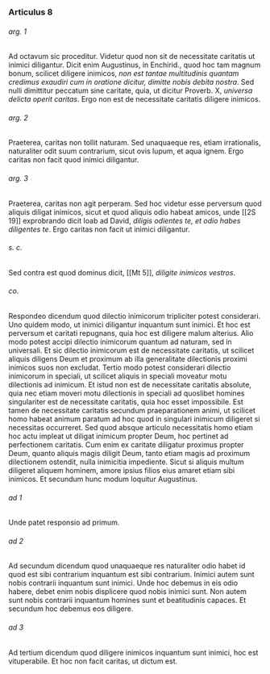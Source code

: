 ### Articulus 8

###### arg. 1
Ad octavum sic proceditur. Videtur quod non sit de necessitate caritatis ut inimici diligantur. Dicit enim Augustinus, in Enchirid., quod hoc tam magnum bonum, scilicet diligere inimicos, *non est tantae multitudinis quantam credimus exaudiri cum in oratione dicitur, dimitte nobis debita nostra*. Sed nulli dimittitur peccatum sine caritate, quia, ut dicitur Proverb. X, *universa delicta operit caritas*. Ergo non est de necessitate caritatis diligere inimicos.

###### arg. 2
Praeterea, caritas non tollit naturam. Sed unaquaeque res, etiam irrationalis, naturaliter odit suum contrarium, sicut ovis lupum, et aqua ignem. Ergo caritas non facit quod inimici diligantur.

###### arg. 3
Praeterea, caritas non agit perperam. Sed hoc videtur esse perversum quod aliquis diligat inimicos, sicut et quod aliquis odio habeat amicos, unde [[2S 19]] exprobrando dicit Ioab ad David, *diligis odientes te, et odio habes diligentes te*. Ergo caritas non facit ut inimici diligantur.

###### s. c.
Sed contra est quod dominus dicit, [[Mt 5]], *diligite inimicos vestros*.

###### co.
Respondeo dicendum quod dilectio inimicorum tripliciter potest considerari. Uno quidem modo, ut inimici diligantur inquantum sunt inimici. Et hoc est perversum et caritati repugnans, quia hoc est diligere malum alterius. Alio modo potest accipi dilectio inimicorum quantum ad naturam, sed in universali. Et sic dilectio inimicorum est de necessitate caritatis, ut scilicet aliquis diligens Deum et proximum ab illa generalitate dilectionis proximi inimicos suos non excludat. Tertio modo potest considerari dilectio inimicorum in speciali, ut scilicet aliquis in speciali moveatur motu dilectionis ad inimicum. Et istud non est de necessitate caritatis absolute, quia nec etiam moveri motu dilectionis in speciali ad quoslibet homines singulariter est de necessitate caritatis, quia hoc esset impossibile. Est tamen de necessitate caritatis secundum praeparationem animi, ut scilicet homo habeat animum paratum ad hoc quod in singulari inimicum diligeret si necessitas occurreret. Sed quod absque articulo necessitatis homo etiam hoc actu impleat ut diligat inimicum propter Deum, hoc pertinet ad perfectionem caritatis. Cum enim ex caritate diligatur proximus propter Deum, quanto aliquis magis diligit Deum, tanto etiam magis ad proximum dilectionem ostendit, nulla inimicitia impediente. Sicut si aliquis multum diligeret aliquem hominem, amore ipsius filios eius amaret etiam sibi inimicos. Et secundum hunc modum loquitur Augustinus.

###### ad 1
Unde patet responsio ad primum.

###### ad 2
Ad secundum dicendum quod unaquaeque res naturaliter odio habet id quod est sibi contrarium inquantum est sibi contrarium. Inimici autem sunt nobis contrarii inquantum sunt inimici. Unde hoc debemus in eis odio habere, debet enim nobis displicere quod nobis inimici sunt. Non autem sunt nobis contrarii inquantum homines sunt et beatitudinis capaces. Et secundum hoc debemus eos diligere.

###### ad 3
Ad tertium dicendum quod diligere inimicos inquantum sunt inimici, hoc est vituperabile. Et hoc non facit caritas, ut dictum est.

